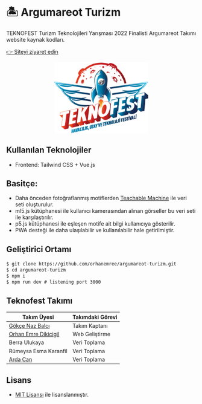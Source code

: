 # 🏝️ Argumareot Turizm
TEKNOFEST Turizm Teknolojileri Yarışması 2022 Finalisti Argumareot Takımı website kaynak kodları.

[👉 Siteyi ziyaret edin](https://argumareot-turizm.netlify.app/)

<p align="center"><img alt="teknofest" src="./teknofest.png" width="250"></p>

## Kullanılan Teknolojiler
* Frontend: Tailwind CSS + Vue.js

## Basitçe:
* Daha önceden fotoğraflanmış motiflerden [Teachable Machine](https://teachablemachine.withgoogle.com/) ile veri seti oluşturulur.
* ml5.js kütüphanesi ile kullanıcı kamerasından alınan görseller bu veri seti ile karşılaştırılır.
* p5.js kütüphanesi ile eşleşen motife ait bilgi kullanıcıya gösterilir.
* PWA desteği ile daha ulaşılabilir ve kullanılabilir hale getirilmiştir.

## Geliştirici Ortamı
```terminal
$ git clone https://github.com/orhanemree/argumareot-turizm.git
$ cd argumareot-turizm
$ npm i
$ npm run dev # listening port 3000
```

## Teknofest Takımı
|Takım Üyesi|Takımdaki Görevi|
|--|--|
|[Gökçe Naz Balcı](mailto:gokcenazbalci@hotmail.com)|Takım Kaptanı|
|[Orhan Emre Dikicigil](https://github.com/orhanemree)|Web Geliştirme|
|Berra Ulukaya|Veri Toplama|
|Rümeysa Esma Karanfil|Veri Toplama|
|[Arda Can](https://www.instagram.com/arda.canm/)|Veri Toplama|

## Lisans
* [MIT Lisansı](./LICENSE) ile lisanslanmıştır.
